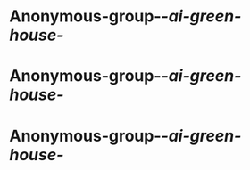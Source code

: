 # Anonymous-group-_-ai-green-house-_
# Anonymous-group-_-ai-green-house-_
# Anonymous-group-_-ai-green-house-_
